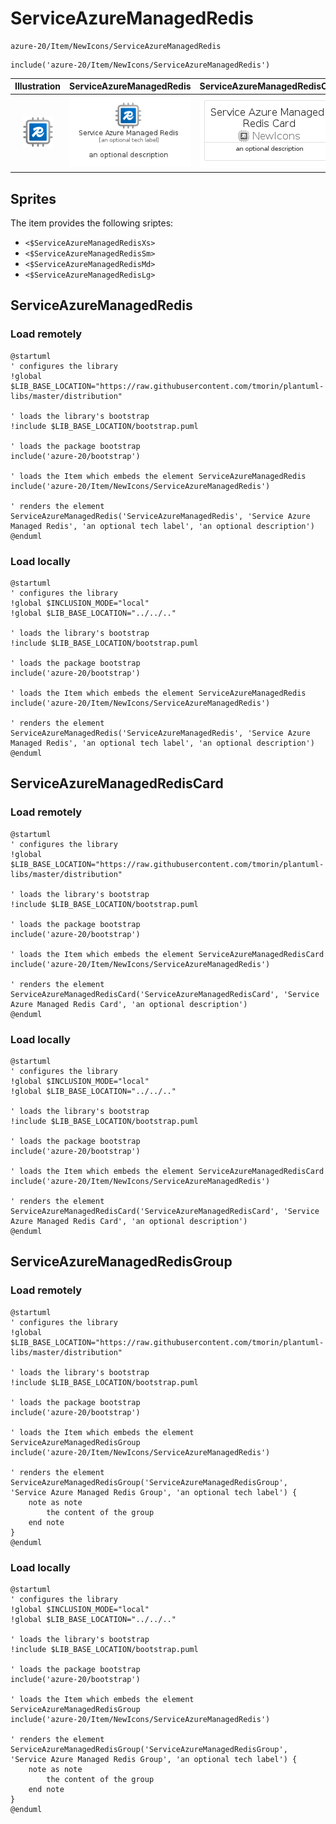 # ServiceAzureManagedRedis


```text
azure-20/Item/NewIcons/ServiceAzureManagedRedis
```

```text
include('azure-20/Item/NewIcons/ServiceAzureManagedRedis')
```



| Illustration | ServiceAzureManagedRedis | ServiceAzureManagedRedisCard | ServiceAzureManagedRedisGroup |
| :---: | :---: | :---: | :---: |
| ![illustration for Illustration](../../../azure-20/Item/NewIcons/ServiceAzureManagedRedis.png) | ![illustration for ServiceAzureManagedRedis](../../../azure-20/Item/NewIcons/ServiceAzureManagedRedis.Local.png) | ![illustration for ServiceAzureManagedRedisCard](../../../azure-20/Item/NewIcons/ServiceAzureManagedRedisCard.Local.png) | ![illustration for ServiceAzureManagedRedisGroup](../../../azure-20/Item/NewIcons/ServiceAzureManagedRedisGroup.Local.png) |



## Sprites
The item provides the following sriptes:

- `<$ServiceAzureManagedRedisXs>`
- `<$ServiceAzureManagedRedisSm>`
- `<$ServiceAzureManagedRedisMd>`
- `<$ServiceAzureManagedRedisLg>`





## ServiceAzureManagedRedis

### Load remotely
```plantuml
@startuml
' configures the library
!global $LIB_BASE_LOCATION="https://raw.githubusercontent.com/tmorin/plantuml-libs/master/distribution"

' loads the library's bootstrap
!include $LIB_BASE_LOCATION/bootstrap.puml

' loads the package bootstrap
include('azure-20/bootstrap')

' loads the Item which embeds the element ServiceAzureManagedRedis
include('azure-20/Item/NewIcons/ServiceAzureManagedRedis')

' renders the element
ServiceAzureManagedRedis('ServiceAzureManagedRedis', 'Service Azure Managed Redis', 'an optional tech label', 'an optional description')
@enduml
```

### Load locally
```plantuml
@startuml
' configures the library
!global $INCLUSION_MODE="local"
!global $LIB_BASE_LOCATION="../../.."

' loads the library's bootstrap
!include $LIB_BASE_LOCATION/bootstrap.puml

' loads the package bootstrap
include('azure-20/bootstrap')

' loads the Item which embeds the element ServiceAzureManagedRedis
include('azure-20/Item/NewIcons/ServiceAzureManagedRedis')

' renders the element
ServiceAzureManagedRedis('ServiceAzureManagedRedis', 'Service Azure Managed Redis', 'an optional tech label', 'an optional description')
@enduml
```

## ServiceAzureManagedRedisCard

### Load remotely
```plantuml
@startuml
' configures the library
!global $LIB_BASE_LOCATION="https://raw.githubusercontent.com/tmorin/plantuml-libs/master/distribution"

' loads the library's bootstrap
!include $LIB_BASE_LOCATION/bootstrap.puml

' loads the package bootstrap
include('azure-20/bootstrap')

' loads the Item which embeds the element ServiceAzureManagedRedisCard
include('azure-20/Item/NewIcons/ServiceAzureManagedRedis')

' renders the element
ServiceAzureManagedRedisCard('ServiceAzureManagedRedisCard', 'Service Azure Managed Redis Card', 'an optional description')
@enduml
```

### Load locally
```plantuml
@startuml
' configures the library
!global $INCLUSION_MODE="local"
!global $LIB_BASE_LOCATION="../../.."

' loads the library's bootstrap
!include $LIB_BASE_LOCATION/bootstrap.puml

' loads the package bootstrap
include('azure-20/bootstrap')

' loads the Item which embeds the element ServiceAzureManagedRedisCard
include('azure-20/Item/NewIcons/ServiceAzureManagedRedis')

' renders the element
ServiceAzureManagedRedisCard('ServiceAzureManagedRedisCard', 'Service Azure Managed Redis Card', 'an optional description')
@enduml
```

## ServiceAzureManagedRedisGroup

### Load remotely
```plantuml
@startuml
' configures the library
!global $LIB_BASE_LOCATION="https://raw.githubusercontent.com/tmorin/plantuml-libs/master/distribution"

' loads the library's bootstrap
!include $LIB_BASE_LOCATION/bootstrap.puml

' loads the package bootstrap
include('azure-20/bootstrap')

' loads the Item which embeds the element ServiceAzureManagedRedisGroup
include('azure-20/Item/NewIcons/ServiceAzureManagedRedis')

' renders the element
ServiceAzureManagedRedisGroup('ServiceAzureManagedRedisGroup', 'Service Azure Managed Redis Group', 'an optional tech label') {
    note as note
        the content of the group
    end note
}
@enduml
```

### Load locally
```plantuml
@startuml
' configures the library
!global $INCLUSION_MODE="local"
!global $LIB_BASE_LOCATION="../../.."

' loads the library's bootstrap
!include $LIB_BASE_LOCATION/bootstrap.puml

' loads the package bootstrap
include('azure-20/bootstrap')

' loads the Item which embeds the element ServiceAzureManagedRedisGroup
include('azure-20/Item/NewIcons/ServiceAzureManagedRedis')

' renders the element
ServiceAzureManagedRedisGroup('ServiceAzureManagedRedisGroup', 'Service Azure Managed Redis Group', 'an optional tech label') {
    note as note
        the content of the group
    end note
}
@enduml
```

